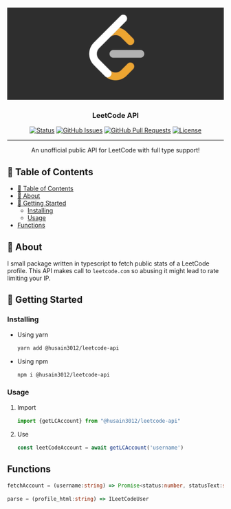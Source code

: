 <p align="center">
  <a href="" rel="noopener">
 <img   src="./docs/images/LeetCode.jpeg" alt="Project logo"></a>
</p>

<h3 align="center">LeetCode API</h3>

<div align="center">

[![Status](https://img.shields.io/badge/status-active-success.svg)]()
[![GitHub Issues](https://img.shields.io/github/issues/kylelobo/The-Documentation-Compendium.svg)](https://github.com/kylelobo/The-Documentation-Compendium/issues)
[![GitHub Pull Requests](https://img.shields.io/github/issues-pr/kylelobo/The-Documentation-Compendium.svg)](https://github.com/kylelobo/The-Documentation-Compendium/pulls)
[![License](https://img.shields.io/badge/license-MIT-blue.svg)](/LICENSE)

</div>

---

<p align="center"> An unofficial public API for LeetCode with full type support!
    <br> 
</p>

## 📝 Table of Contents

- [📝 Table of Contents](#-table-of-contents)
- [🧐 About ](#-about-)
- [🏁 Getting Started ](#-getting-started-)
  - [Installing](#installing)
  - [Usage ](#usage-)
- [Functions](#functions)

## 🧐 About <a name = "about"></a>

I small package written in typescript to fetch public stats of a LeetCode profile. This API makes call to `leetcode.com` so abusing it might lead to rate limiting your IP.
## 🏁 Getting Started <a name = "getting_started"></a>

### Installing


- Using yarn

  ```bash
  yarn add @husain3012/leetcode-api
  ```

- Using npm
  
  ```bash
  npm i @husain3012/leetcode-api
  ```

### Usage <a name="usage"></a>


1. Import

    ```javascript
    import {getLCAccount} from "@husain3012/leetcode-api"
    ```

2. Use

    ```javascript
    const leetCodeAccount = await getLCAccount('username')
    ```
  
## Functions

```typescript
fetchAccount = (username:string) => Promise<status:number, statusText:string, data:string|null>
```

```typescript
parse = (profile_html:string) => ILeetCodeUser
```